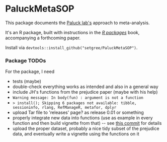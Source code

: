 # PaluckMetaSOP

<!-- badges: start -->
<!-- badges: end -->

This package documents the [Paluck lab's](https://www.betsylevypaluck.com/) approach to meta-analysis. 

It's an R package, built with instructions in the [_R packages_](https://r-pkgs.org/) book, accompanying a forthcoming paper.  

Install via `devtools::install_github("setgree/PaluckMetaSOP")`.

### Package TODOs

For the package, I need 
* tests (maybe)
* double-check everything works as intended and also in a general way
* include JH's functions from the prejudice paper (maybe with his help)
* `Warning message: In body(fun) : argument is not a function`
* `> install(); Skipping 6 packages not available: tibble, sessioninfo, rlang, RefManageR, metafor, dplyr`
* upload Tar file to 'releases' page? as release 0.01 or something
* properly integrate new data into functions (use as example in every function and then build vignette from that) -- see [this commit](https://github.com/setgree/PaluckMetaSOP/commit/fbd3901af39d456e0fbe09aa272d0f39156ca656) for details
* upload the proper dataset, probably a nice tidy subset of the prejudice data, and eventually write a vignette using the functions on it
